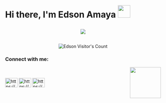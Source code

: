 ###

<h1>
    Hi there, I'm Edson Amaya
    <img src="https://media.giphy.com/media/WUlplcMpOCEmTGBtBW/giphy.gif" width="40">
</h1>


<h2 align="center">
  <a href="https://github.com/acehood0126"><img src="https://readme-typing-svg.herokuapp.com/?lines=I%20love%20being%20challenged.;%20Always%20learnign%20and%20growing;as%20person%20and%20a%20developer.;
  %20I%20have%20a%20deep%20passion%20for%20learning.;&center=true&width=500&height=45"></a>
</h2>



<p align="center">
<img src="./samuraiDog.gif" alt=""></img>
</p>

<p align="center"><img src="https://profile-counter.glitch.me/%7BAEdsonAmaya7%7D/count.svg" alt="Edson Visitor's Count" /></p>



  <h3 align="left">Connect with me:</h3>
<div style="display:flex; justify-content: space-between;align-items:center;" >
  <p align="left">
  <a href="https://www.linkedin.com/in/edson-amaya-00a848213/" target="blank"><img align="center" src="https://raw.githubusercontent.com/rahuldkjain/github-profile-readme-generator/master/src/images/icons/Social/linked-in-alt.svg" alt="https://www.linkedin.com/in/edson-amaya-00a848213/" height="30" width="40" /></a>
  <a href="https://www.facebook.com/edson.amayalopez/" target="blank"><img align="center" src="https://raw.githubusercontent.com/rahuldkjain/github-profile-readme-generator/master/src/images/icons/Social/facebook.svg" alt="https://www.facebook.com/edson.amayalopez/" height="30" width="40" /></a>
  <a href="https://www.instagram.com/edson__amaya/" target="blank"><img align="center" src="https://raw.githubusercontent.com/rahuldkjain/github-profile-readme-generator/master/src/images/icons/Social/instagram.svg" alt="https://www.instagram.com/edson__amaya/" height="30" width="40" /></a>
  </p>
  
  <img align='right' src='https://user-images.githubusercontent.com/5713670/87202985-820dcb80-c2b6-11ea-9f56-7ec461c497c3.gif' width='100'>
</div>



<!--
**EdsonAmaya7/EdsonAmaya7** is a ✨ _special_ ✨ repository because its `README.md` (this file) appears on your GitHub profile.

Here are some ideas to get you started:

- 🔭 I’m currently working on ...

- 🌱 I’m currently learning React, Laravel, PHP
- 👯 I’m looking to collaborate on ...
- 🤔 I’m looking for help with ...
- 💬 Ask me about ...
- 📫 How to reach me: ...
- 😄 Pronouns: ...
- ⚡ Fun fact: ...
-->


<!-- ![GitHub Activity Graph](https://activity-graph.herokuapp.com/graph?username=EdsonAmaya7&bg_color=000000&color=edffff&line=00ffff&point=ffffff&area=true&hide_border=true&radius=11)

  <div align="center">
  <img height="150px" src="https://github-readme-stats.vercel.app/api?username=EdsonAmaya7&show_icons=true&theme=highcontrast" />
  <img height="150px" src="https://github-readme-stats.vercel.app/api/top-langs/?username=EdsonAmaya7&hide=html&layout=compact&theme=highcontrast" />
 </div> -->





